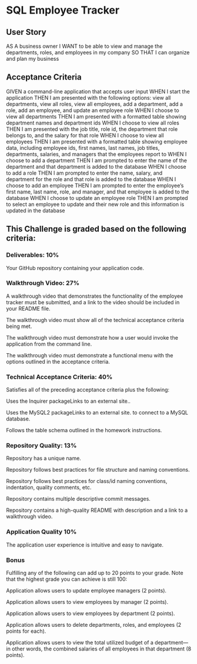 # SQL Employee Tracker

## User Story

AS A business owner
I WANT to be able to view and manage the departments, roles, and employees in my company
SO THAT I can organize and plan my business

## Acceptance Criteria

GIVEN a command-line application that accepts user input
WHEN I start the application
THEN I am presented with the following options: view all departments, view all roles, view all employees, add a department, add a role, add an employee, and update an employee role
WHEN I choose to view all departments
THEN I am presented with a formatted table showing department names and department ids
WHEN I choose to view all roles
THEN I am presented with the job title, role id, the department that role belongs to, and the salary for that role
WHEN I choose to view all employees
THEN I am presented with a formatted table showing employee data, including employee ids, first names, last names, job titles, departments, salaries, and managers that the employees report to
WHEN I choose to add a department
THEN I am prompted to enter the name of the department and that department is added to the database
WHEN I choose to add a role
THEN I am prompted to enter the name, salary, and department for the role and that role is added to the database
WHEN I choose to add an employee
THEN I am prompted to enter the employee’s first name, last name, role, and manager, and that employee is added to the database
WHEN I choose to update an employee role
THEN I am prompted to select an employee to update and their new role and this information is updated in the database

## This Challenge is graded based on the following criteria:

### Deliverables: 10%
Your GitHub repository containing your application code.
### Walkthrough Video: 27%
A walkthrough video that demonstrates the functionality of the employee tracker must be submitted, and a link to the video should be included in your README file.

The walkthrough video must show all of the technical acceptance criteria being met.

The walkthrough video must demonstrate how a user would invoke the application from the command line.

The walkthrough video must demonstrate a functional menu with the options outlined in the acceptance criteria.

### Technical Acceptance Criteria: 40%
Satisfies all of the preceding acceptance criteria plus the following:

Uses the Inquirer packageLinks to an external site..

Uses the MySQL2 packageLinks to an external site. to connect to a MySQL database.

Follows the table schema outlined in the homework instructions.

### Repository Quality: 13%
Repository has a unique name.

Repository follows best practices for file structure and naming conventions.

Repository follows best practices for class/id naming conventions, indentation, quality comments, etc.

Repository contains multiple descriptive commit messages.

Repository contains a high-quality README with description and a link to a walkthrough video.

### Application Quality 10%
The application user experience is intuitive and easy to navigate.
### Bonus
Fulfilling any of the following can add up to 20 points to your grade. Note that the highest grade you can achieve is still 100:

Application allows users to update employee managers (2 points).

Application allows users to view employees by manager (2 points).

Application allows users to view employees by department (2 points).

Application allows users to delete departments, roles, and employees (2 points for each).

Application allows users to view the total utilized budget of a department—in other words, the combined salaries of all employees in that department (8 points).

